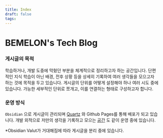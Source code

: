 ```yaml
---
title: Index
draft: false
tags:
---
```

# BEMELON's Tech Blog 

### 게시글의 목적 
학습하거나, 개발 도중에 막혔던 부분을 체계적으로 정리하고자 하는 공간입니다. 단편적인 지식 학습이 아닌 배경, 전후 상황 등을 상세히 기록하여 여러 생각들을 모으고자 하는 것에 목적을 두고 있습니다. 게시글의 단위를 어떻게 설정해야 하나 여러 시도 중에 있습니다. 가능한 세부적인 단위로 쪼개고, 이를 연결하는 형태로 구성하고자 합니다.

### 운영 방식
`Obsidian` 으로 게시글이 관리되며 [Quartz](https://quartz.jzhao.xyz/) 와 Github Pages를 통해 배포가 되고 있습니다. 개발 외적으로 저만의 생각을 기록하고 모으는 [공간](https;//blog.bemelon.me) 도 같이 운영 중에 있습니다.  

*Obsidian Valut가 거대해짐에 따라 게시글을 분리 중에 있습니다. 

